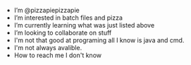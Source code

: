 - I’m @pizzapiepizzapie
- I’m interested in batch files and pizza
- I’m currently learning what was just listed above
- I’m looking to collaborate on stuff
- I'm not that good at programing all I know is java and cmd.
- I'm not always avalible.
- How to reach me I don't know


